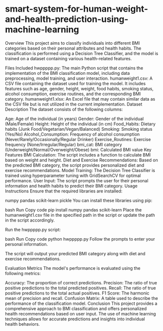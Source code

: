 # smart-system-for-human-weight-and-health-prediction-using-machine-learning
Overview
This project aims to classify individuals into different BMI categories based on their personal attributes and health habits. The classification is performed using a Decision Tree Classifier, and the model is trained on a dataset containing various health-related features.

Files Included
hwppppp.py: The main Python script that contains the implementation of the BMI classification model, including data preprocessing, model training, and user interaction.
humanweight1.csv: A CSV file containing the dataset used for training the model. It includes features such as age, gender, height, weight, food habits, smoking status, alcohol consumption, exercise routines, and the corresponding BMI category.
humanweight1.xlsx: An Excel file that may contain similar data as the CSV file but is not utilized in the current implementation.
Dataset Description
The dataset consists of the following columns:

Age: Age of the individual (in years)
Gender: Gender of the individual (Male/Female)
Height: Height of the individual (in cm)
Food_Habits: Dietary habits (Junk Food/Vegetarian/Vegan/Balanced)
Smoking: Smoking status (Yes/No)
Alcohol_Consumption: Frequency of alcohol consumption (Never/Rarely/Occasionally/Regular Drinker)
Exercise_Routines: Exercise frequency (None/Irregular/Regular)
bmi_cat: BMI category (Underweight/Normal/Overweight/Obese)
bmi: Calculated BMI value
Key Features
BMI Calculation: The script includes a function to calculate BMI based on weight and height.
Diet and Exercise Recommendations: Based on the predicted BMI category, the script provides personalized diet and exercise recommendations.
Model Training: The Decision Tree Classifier is trained using hyperparameter tuning with GridSearchCV for optimal performance.
User Input: The script prompts the user for their personal information and health habits to predict their BMI category.
Usage Instructions
Ensure that the required libraries are installed:

numpy
pandas
scikit-learn
pickle
You can install these libraries using pip:

bash
Run
Copy code
pip install numpy pandas scikit-learn
Place the humanweight1.csv file in the specified path in the script or update the path in the script accordingly.

Run the hwppppp.py script:

bash
Run
Copy code
python hwppppp.py
Follow the prompts to enter your personal information.

The script will output your predicted BMI category along with diet and exercise recommendations.

Evaluation Metrics
The model's performance is evaluated using the following metrics:

Accuracy: The proportion of correct predictions.
Precision: The ratio of true positive predictions to the total predicted positives.
Recall: The ratio of true positive predictions to the total actual positives.
F1 Score: The harmonic mean of precision and recall.
Confusion Matrix: A table used to describe the performance of the classification model.
Conclusion
This project provides a comprehensive approach to BMI classification and offers personalized health recommendations based on user input. The use of machine learning techniques allows for accurate predictions and insights into individual health behaviors.
